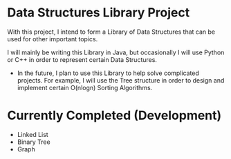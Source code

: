 # Data Structures Library Project

With this project, I intend to form a Library of Data Structures that can be used for other important topics.

I will mainly be writing this Library in Java, but occasionally I will use Python or C++ in order to represent certain Data Structures.
- In the future, I plan to use this Library to help solve complicated projects. For example, I will use the Tree structure in order to design and implement certain O(nlogn) Sorting Algorithms.

# Currently Completed (Development)

- Linked List
- Binary Tree
- Graph
